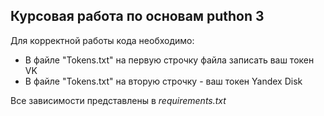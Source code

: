## Курсовая работа по основам puthon 3

Для корректной работы кода необходимо:

* В файле "Tokens.txt" на первую строчку файла записать ваш токен VK
* В файле "Tokens.txt" на вторую строчку - ваш токен Yandex Disk

Все зависимости представлены в *requirements.txt*
